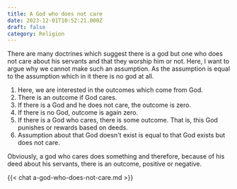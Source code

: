 ```yaml
---
title: A God who does not care
date: 2023-12-01T10:52:21.000Z
draft: false
category: Religion
---
```


There are many doctrines which suggest there is a god but one who does not
care about his servants and that they worship him or not. Here, I want to argue why we cannot make such an assumption. As the assumption is equal to the assumption which in it there is no god at all.

1. Here, we are interested in the outcomes which come from God.
2. There is an outcome if God cares.
3. If there is a God and he does not care, the outcome is zero.
4. If there is no God, outcome is again zero.
5. If there is a God who cares, there is some outcome. That is, this God punishes or rewards based on deeds.
6. Assumption about that God doesn't exist is equal to that God exists but does not care.

Obviously, a god who cares does something and therefore, because of his deed about his servants, there is an outcome, positive or negative.

{{< chat a-god-who-does-not-care.md >}}
